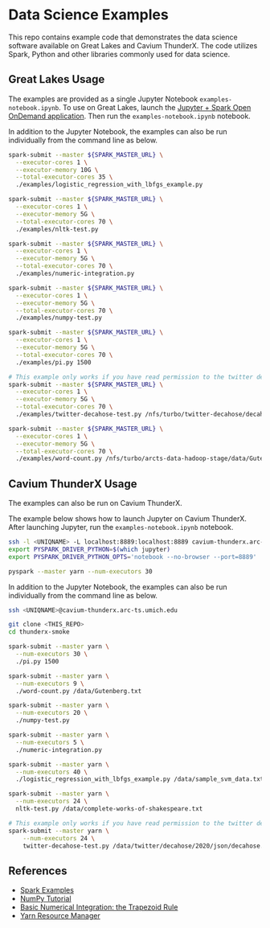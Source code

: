 # Data Science Examples

This repo contains example code that demonstrates the data science software available on Great Lakes and Cavium ThunderX. The code utilizes Spark, Python and other libraries commonly used for data science.

## Great Lakes Usage

The examples are provided as a single Jupyter Notebook `examples-notebook.ipynb`. To use on Great Lakes, launch the [Jupyter + Spark Open OnDemand application](https://greatlakes.arc-ts.umich.edu/). Then run the `examples-notebook.ipynb` notebook.

In addition to the Jupyter Notebook, the examples can also be run individually from the command line as below.

```bash
spark-submit --master ${SPARK_MASTER_URL} \
  --executor-cores 1 \
  --executor-memory 10G \
  --total-executor-cores 35 \
  ./examples/logistic_regression_with_lbfgs_example.py

spark-submit --master ${SPARK_MASTER_URL} \
  --executor-cores 1 \
  --executor-memory 5G \
  --total-executor-cores 70 \
  ./examples/nltk-test.py

spark-submit --master ${SPARK_MASTER_URL} \
  --executor-cores 1 \
  --executor-memory 5G \
  --total-executor-cores 70 \
  ./examples/numeric-integration.py

spark-submit --master ${SPARK_MASTER_URL} \
  --executor-cores 1 \
  --executor-memory 5G \
  --total-executor-cores 70 \
  ./examples/numpy-test.py

spark-submit --master ${SPARK_MASTER_URL} \
  --executor-cores 1 \
  --executor-memory 5G \
  --total-executor-cores 70 \
  ./examples/pi.py 1500

# This example only works if you have read permission to the twitter decahose on Great Lakes.
spark-submit --master ${SPARK_MASTER_URL} \
  --executor-cores 1 \
  --executor-memory 5G \
  --total-executor-cores 70 \
  ./examples/twitter-decahose-test.py /nfs/turbo/twitter-decahose/decahose/raw/decahose.2020-05-25.p1.bz2

spark-submit --master ${SPARK_MASTER_URL} \
  --executor-cores 1 \
  --executor-memory 5G \
  --total-executor-cores 70 \
  ./examples/word-count.py /nfs/turbo/arcts-data-hadoop-stage/data/Gutenberg.txt
```

## Cavium ThunderX Usage

The examples can also be run on Cavium ThunderX.

The example below shows how to launch Jupyter on Cavium ThunderX. After launching Jupyter, run the `examples-notebook.ipynb` notebook.

```bash
ssh -l <UNIQNAME> -L localhost:8889:localhost:8889 cavium-thunderx.arc-ts.umich.edu
export PYSPARK_DRIVER_PYTHON=$(which jupyter)
export PYSPARK_DRIVER_PYTHON_OPTS='notebook --no-browser --port=8889'

pyspark --master yarn --num-executors 30
```

In addition to the Jupyter Notebook, the examples can also be run individually from the command line as below.

```bash
ssh <UNIQNAME>@cavium-thunderx.arc-ts.umich.edu

git clone <THIS_REPO>
cd thunderx-smoke

spark-submit --master yarn \
  --num-executors 30 \
  ./pi.py 1500

spark-submit --master yarn \
  --num-executors 9 \
  ./word-count.py /data/Gutenberg.txt

spark-submit --master yarn \
  --num-executors 20 \
  ./numpy-test.py

spark-submit --master yarn \
  --num-executors 5 \
  ./numeric-integration.py

spark-submit --master yarn \
  --num-executors 40 \
  ./logistic_regression_with_lbfgs_example.py /data/sample_svm_data.txt

spark-submit --master yarn \
  --num-executors 24 \
  nltk-test.py /data/complete-works-of-shakespeare.txt

# This example only works if you have read permission to the twitter decahose on ThunderX.
spark-submit --master yarn \
    --num-executors 24 \
    twitter-decahose-test.py /data/twitter/decahose/2020/json/decahose.2020-05-25.p1.bz2.json
```

## References

- [Spark Examples](https://spark.apache.org/examples.html)
- [NumPy Tutorial](https://cs231n.github.io/python-numpy-tutorial/)
- [Basic Numerical Integration: the Trapezoid Rule](https://nbviewer.jupyter.org/github/ipython/ipython/blob/master/examples/IPython%20Kernel/Trapezoid%20Rule.ipynb)
- [Yarn Resource Manager](https://docs.anaconda.com/anaconda-cluster/howto/spark-yarn/)
